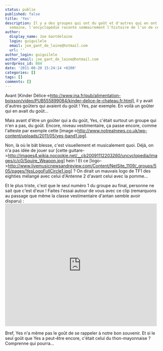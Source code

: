 ```yaml
---
status: publie
published: false
title: 'Yes'
description: Il y a des groupes qui ont du goût et d'autres qui en ont moins... Cette
  semaine, l'encyclopédie raconte sommairement l'histoire de l'un de ceux-là.
author:
  display_name: Joe Gantdelaine
  login: guiguilele
  email: joe_gant_de_laine@hotmail.com
  url: ''
author_login: guiguilele
author_email: joe_gant_de_laine@hotmail.com
wordpress_id: 884
date: '2011-08-20 15:24:14 +0200'
categories: []
tags: []
comments: []
---
```

Avant [Kinder Délice->http://www.ina.fr/pub/alimentation-boisson/video/PUB555899084/kinder-delice-le-chateau.fr.html], il y avait d'autres goûters qui avaient du goût ! Yes, par exemple. En voilà un goûter qui en avait du goût...

Mais avant d'être un goûter qui a du goût, Yes, c'était surtout un groupe qui n'en a pas, du goût. Encore, niveau vestimentaire, ça passe encore, comme l'atteste par exemple cette [image->http://www.notrealnews.co.uk/wp-content/uploads/2011/05/yes-band1.jpg].

Non, là où le bât blesse, c'est visuellement et musicalement quoi. Déjà, on n'a pas idée de jouer sur [cette guitare->http://images4.wikia.nocookie.net/__cb20091112203260/uncyclopedia/images/c/c0/Squire_Weapon.jpg] hein ! Et ce [logo->http://www.livemusicnewsandreview.com/Content/NetSite_1109/_groups/505/pages/YesLogoFullCircle1.jpg] ? On dirait un mauvais logo de TF1 des eighties mélangé avec celui d'Antenne 2 d'avant celui avec la pomme...

Et le plus triste, c'est que le seul numéro 1 du groupe au final, personne ne sait que c'est d'eux ! Faites l'essai autour de vous avec ce clip (remarquons au passage que même la classe vestimentaire d'antan semble avoir disparu) : <iframe width="500" height="405" src="http://www.youtube.com/embed/LvHFtF1rdRo" frameborder="0" allowfullscreen></iframe>

Bref, Yes n'a même pas le goût de se rappeler à notre bon souvenir. Et si le seul goût que Yes a peut-être encore, c'était celui du thon-mayonnaise ? Comprenne qui pourra...
